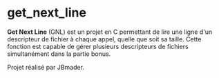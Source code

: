 # get_next_line

**Get Next Line** (GNL) est un projet en C permettant de lire une ligne d'un descripteur de fichier à
chaque appel, quelle que soit sa taille.
Cette fonction est capable de gérer plusieurs descripteurs de fichiers simultanément dans la partie bonus.

Projet réalisé par JBmader.
